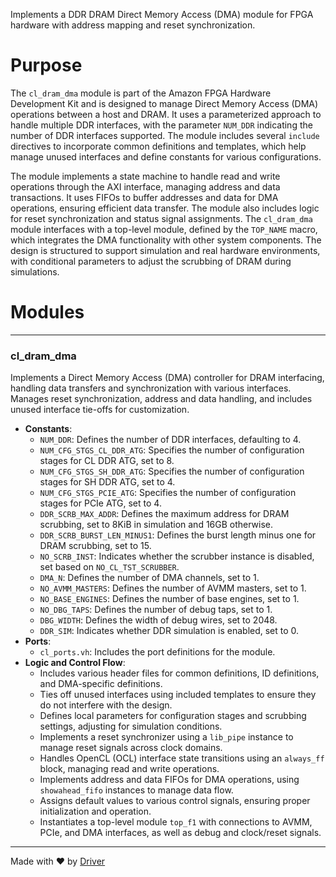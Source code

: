 <!--------------------------------------------------------------------------------->
<!-- IMPORTANT: This file is auto-generated by Driver (https://driver.ai). -------->
<!-- Manual edits may be overwritten on future commits. --------------------------->
<!--------------------------------------------------------------------------------->

Implements a DDR DRAM Direct Memory Access (DMA) module for FPGA hardware with address mapping and reset synchronization.

# Purpose
The `cl_dram_dma` module is part of the Amazon FPGA Hardware Development Kit and is designed to manage Direct Memory Access (DMA) operations between a host and DRAM. It uses a parameterized approach to handle multiple DDR interfaces, with the parameter `NUM_DDR` indicating the number of DDR interfaces supported. The module includes several `include` directives to incorporate common definitions and templates, which help manage unused interfaces and define constants for various configurations.

The module implements a state machine to handle read and write operations through the AXI interface, managing address and data transactions. It uses FIFOs to buffer addresses and data for DMA operations, ensuring efficient data transfer. The module also includes logic for reset synchronization and status signal assignments. The `cl_dram_dma` module interfaces with a top-level module, defined by the `TOP_NAME` macro, which integrates the DMA functionality with other system components. The design is structured to support simulation and real hardware environments, with conditional parameters to adjust the scrubbing of DRAM during simulations.
# Modules

---
### cl\_dram\_dma
Implements a Direct Memory Access (DMA) controller for DRAM interfacing, handling data transfers and synchronization with various interfaces. Manages reset synchronization, address and data handling, and includes unused interface tie-offs for customization.
- **Constants**:
    - ``NUM_DDR``: Defines the number of DDR interfaces, defaulting to 4.
    - ``NUM_CFG_STGS_CL_DDR_ATG``: Specifies the number of configuration stages for CL DDR ATG, set to 8.
    - ``NUM_CFG_STGS_SH_DDR_ATG``: Specifies the number of configuration stages for SH DDR ATG, set to 4.
    - ``NUM_CFG_STGS_PCIE_ATG``: Specifies the number of configuration stages for PCIe ATG, set to 4.
    - ``DDR_SCRB_MAX_ADDR``: Defines the maximum address for DRAM scrubbing, set to 8KiB in simulation and 16GB otherwise.
    - ``DDR_SCRB_BURST_LEN_MINUS1``: Defines the burst length minus one for DRAM scrubbing, set to 15.
    - ``NO_SCRB_INST``: Indicates whether the scrubber instance is disabled, set based on `NO_CL_TST_SCRUBBER`.
    - ``DMA_N``: Defines the number of DMA channels, set to 1.
    - ``NO_AVMM_MASTERS``: Defines the number of AVMM masters, set to 1.
    - ``NO_BASE_ENGINES``: Defines the number of base engines, set to 1.
    - ``NO_DBG_TAPS``: Defines the number of debug taps, set to 1.
    - ``DBG_WIDTH``: Defines the width of debug wires, set to 2048.
    - ``DDR_SIM``: Indicates whether DDR simulation is enabled, set to 0.
- **Ports**:
    - ``cl_ports.vh``: Includes the port definitions for the module.
- **Logic and Control Flow**:
    - Includes various header files for common definitions, ID definitions, and DMA-specific definitions.
    - Ties off unused interfaces using included templates to ensure they do not interfere with the design.
    - Defines local parameters for configuration stages and scrubbing settings, adjusting for simulation conditions.
    - Implements a reset synchronizer using a `lib_pipe` instance to manage reset signals across clock domains.
    - Handles OpenCL (OCL) interface state transitions using an `always_ff` block, managing read and write operations.
    - Implements address and data FIFOs for DMA operations, using `showahead_fifo` instances to manage data flow.
    - Assigns default values to various control signals, ensuring proper initialization and operation.
    - Instantiates a top-level module `top_f1` with connections to AVMM, PCIe, and DMA interfaces, as well as debug and clock/reset signals.



---
Made with ❤️ by [Driver](https://www.driver.ai/)
